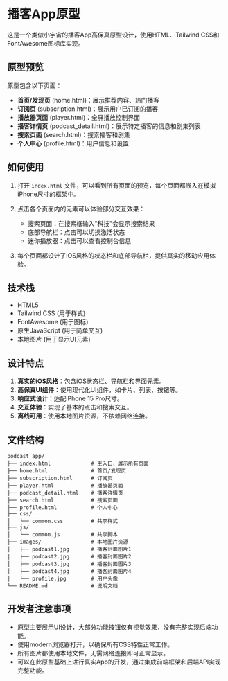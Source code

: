 # 播客App原型

这是一个类似小宇宙的播客App高保真原型设计，使用HTML、Tailwind CSS和FontAwesome图标库实现。

## 原型预览

原型包含以下页面：

- **首页/发现页** (home.html)：展示推荐内容、热门播客
- **订阅页** (subscription.html)：展示用户已订阅的播客
- **播放器页面** (player.html)：全屏播放控制界面
- **播客详情页** (podcast_detail.html)：展示特定播客的信息和剧集列表
- **搜索页面** (search.html)：搜索播客和剧集
- **个人中心** (profile.html)：用户信息和设置

## 如何使用

1. 打开 `index.html` 文件，可以看到所有页面的预览，每个页面都嵌入在模拟iPhone尺寸的框架中。

2. 点击各个页面内的元素可以体验部分交互效果：
   - 搜索页面：在搜索框输入"科技"会显示搜索结果
   - 底部导航栏：点击可以切换激活状态
   - 迷你播放器：点击可以查看控制台信息

3. 每个页面都设计了iOS风格的状态栏和底部导航栏，提供真实的移动应用体验。

## 技术栈

- HTML5
- Tailwind CSS (用于样式)
- FontAwesome (用于图标)
- 原生JavaScript (用于简单交互)
- 本地图片 (用于显示UI元素)

## 设计特点

1. **真实的iOS风格**：包含iOS状态栏、导航栏和界面元素。
2. **高保真UI组件**：使用现代化UI组件，如卡片、列表、按钮等。
3. **响应式设计**：适配iPhone 15 Pro尺寸。
4. **交互体验**：实现了基本的点击和搜索交互。
5. **离线可用**：使用本地图片资源，不依赖网络连接。

## 文件结构

```
podcast_app/
├── index.html             # 主入口，展示所有页面
├── home.html              # 首页/发现页
├── subscription.html      # 订阅页
├── player.html            # 播放器页面
├── podcast_detail.html    # 播客详情页
├── search.html            # 搜索页面
├── profile.html           # 个人中心
├── css/
│   └── common.css         # 共享样式
├── js/
│   └── common.js          # 共享脚本
├── images/                # 本地图片资源
│   ├── podcast1.jpg       # 播客封面图片1
│   ├── podcast2.jpg       # 播客封面图片2
│   ├── podcast3.jpg       # 播客封面图片3
│   ├── podcast4.jpg       # 播客封面图片4
│   └── profile.jpg        # 用户头像
└── README.md              # 说明文档
```

## 开发者注意事项

- 原型主要展示UI设计，大部分功能按钮仅有视觉效果，没有完整实现后端功能。
- 使用modern浏览器打开，以确保所有CSS特性正常工作。
- 所有图片都使用本地文件，无需网络连接即可正常显示。
- 可以在此原型基础上进行真实App的开发，通过集成前端框架和后端API实现完整功能。 